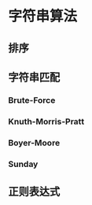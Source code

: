 # 字符串算法

## 排序

## 字符串匹配

### Brute-Force

### Knuth-Morris-Pratt

### Boyer-Moore

### Sunday

## 正则表达式